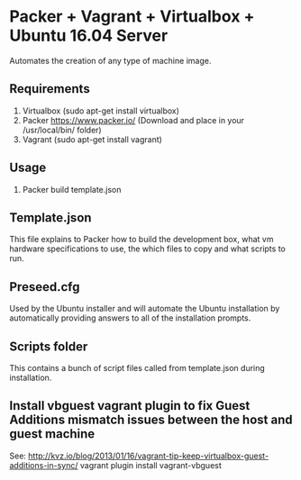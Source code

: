 # Packer + Vagrant + Virtualbox + Ubuntu 16.04 Server
Automates the creation of any type of machine image.

## Requirements
1. Virtualbox (sudo apt-get install virtualbox)
2. Packer https://www.packer.io/ (Download and place in your /usr/local/bin/ folder)
3. Vagrant (sudo apt-get install vagrant)

## Usage
1. Packer build template.json

## Template.json
This file explains to Packer how to build the development box, what vm hardware specifications to use, the which files to copy and what scripts to run.

## Preseed.cfg
Used by the Ubuntu installer and will automate the Ubuntu installation by automatically providing answers to all of the installation prompts.

## Scripts folder
This contains a bunch of script files called from template.json during installation.

## Install vbguest vagrant plugin to fix Guest Additions mismatch issues between the host and guest machine
See: http://kvz.io/blog/2013/01/16/vagrant-tip-keep-virtualbox-guest-additions-in-sync/
vagrant plugin install vagrant-vbguest
